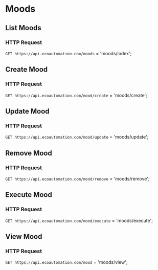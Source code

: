# Moods
## List Moods
### HTTP Request

`GET https://api.ecoautomation.com/moods`
= 'moods/index';

## Create Mood
### HTTP Request

`GET https://api.ecoautomation.com/mood/create`
= 'moods/create';

## Update Mood
### HTTP Request

`GET https://api.ecoautomation.com/mood/update`
= 'moods/update';

## Remove Mood
### HTTP Request

`GET https://api.ecoautomation.com/mood/remove`
= 'moods/remove';

## Execute Mood
### HTTP Request

`GET https://api.ecoautomation.com/mood/execute`
= 'moods/execute';

## View Mood
### HTTP Request

`GET https://api.ecoautomation.com/mood`
= 'moods/view';



